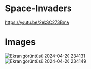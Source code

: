 # Space-Invaders
https://youtu.be/2ekSC273BmA
# Images
![Ekran görüntüsü 2024-04-20 234131](https://github.com/BatuhanKaraca99/Space-Invaders/assets/47457138/4b9e2380-395d-4813-b970-cc1eb6c3e005)
![Ekran görüntüsü 2024-04-20 234149](https://github.com/BatuhanKaraca99/Space-Invaders/assets/47457138/abeac3d8-2bd2-44c2-b7ab-83841a87675b)
